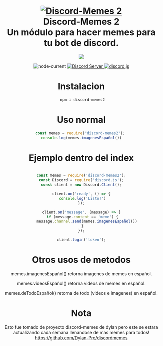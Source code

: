 <h1 align="center">
  <br>
  <a href="https://github.com/HazoxO/discord-memes2"><img src="https://w.wallhaven.cc/full/8x/wallhaven-8x7qj2.jpg" alt="Discord-Memes 2"></a>
  <br>
  Discord-Memes 2
  <br>
</h<h4 align="center">Un módulo para hacer memes para tu bot de discord.</h4>

<p align="center">
  <div align="center">
  <p>
    <a href="https://nodei.co/npm/discord-memes2/"><img src="https://nodei.co/npm/discord-memes2.png?downloads=true&downloadRank=true&stars=true"></a>
  </p>
    <img alt="node-current" src="https://img.shields.io/node/v/distube?logo=node.js&logoColor=white&style=flat-square">
  <a href="https://discordapp.com/invite/7ZsYdpuF">
    <img src="https://discordapp.com/api/guilds/845459731308347442/widget.png?style=shield" alt="Discord Server">
  </a>
  <a href="https://github.com/discordjs/discord.js">
     <img src="https://img.shields.io/badge/discord-js-blue.svg" alt="discord.js">
  </a>

  # Instalacion 
  
 ```js
  npm i discord-memes2
 ```
  
  # Uso normal
  
  ```js
 const memes = require("discord-memes2"); 
console.log(memes.imagenesEspañol())
  ```
  
  # Ejemplo dentro del index
  
   ```js
 
  const memes = require('discord-memes2');
const Discord = require('discord.js');
const client = new Discord.Client();

client.on('ready', () => {
    console.log('Listo!')
});

client.on('message', (message) => {
    if (message.content == 'meme') {
        message.channel.send(memes.imagenesEspañol())
    }
});

client.login('token');
 ```
  
  # Otros usos de metodos
  
  memes.imagenesEspañol() retorna imagenes de memes en español.

  memes.videosEspañol() retorna videos de memes en español.

  memes.deTodoEspañol() retorna de todo (videos e imagenes) en español.
  
  # Nota
  
  Esto fue tomado de proyecto discord-memes de dylan pero este se estara actualizando cada semana llenandose de mas memes para todos!
  https://github.com/Dylan-Pro/discordmemes
 
